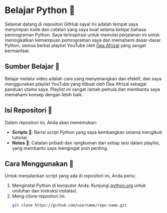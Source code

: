 # Belajar Python 🐍

Selamat datang di repositori GitHub saya! Ini adalah tempat saya menyimpan kode dan catatan yang saya buat selama belajar bahasa pemrograman Python. Saya terinspirasi untuk memulai perjalanan ini untuk meningkatkan kemampuan pemrograman saya dan memahami dasar-dasar Python, semua berkat playlist YouTube oleh [Dea Afrizal](https://youtube.com/playlist?list=PLc6SEcJkQ6DwUhzOcOKmqysBF2FGvQZ0V&si=sw7mYHg1C-QXRBEj) yang sangat bermanfaat.

## Sumber Belajar 📘

Belajar melalui video adalah cara yang menyenangkan dan efektif, dan saya menggunakan playlist YouTube yang dibuat oleh Dea Afrizal sebagai panduan utama saya. Playlist ini sangat ramah pemula dan membantu saya memahami konsep dengan lebih baik.

## Isi Repositori 📁

Dalam repositori ini, Anda akan menemukan:

- **Scripts** 📜: Berisi script Python yang saya kembangkan selama mengikuti tutorial.
- **Notes** 📝: Catatan pribadi dan rangkuman dari setiap sesi dalam playlist, yang membantu saya mengingat poin penting.

## Cara Menggunakan 🚀

Untuk menjalankan script yang ada di repositori ini, Anda perlu:

1. Menginstal Python di komputer Anda. Kunjungi [python.org](https://www.python.org/) untuk unduhan dan instruksi instalasi.
2. Meng-clone repositori ini:
   ```bash
   git clone https://github.com/username/repo-name.git
